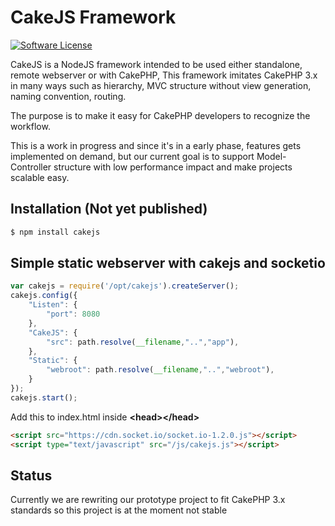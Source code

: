# CakeJS Framework

[![Software License](https://img.shields.io/badge/license-MIT-brightgreen.svg?style=flat-square)](LICENSE.txt)

CakeJS is a NodeJS framework intended to be used either standalone, remote webserver 
or with CakePHP, This framework imitates CakePHP 3.x in many ways such as hierarchy,
MVC structure without view generation, naming convention, routing.

The purpose is to make it easy for CakePHP developers to recognize the workflow.

This is a work in progress and since it's in a early phase, features gets implemented on demand,
but our current goal is to support Model-Controller structure with low performance impact and make
projects scalable easy.


## Installation (Not yet published)

```bash
$ npm install cakejs
```


## Simple static webserver with cakejs and socketio

```js
var cakejs = require('/opt/cakejs').createServer();
cakejs.config({
	"Listen": {
		"port": 8080
	},
	"CakeJS": {
		"src": path.resolve(__filename,"..","app"),
	},
	"Static": {
		"webroot": path.resolve(__filename,"..","webroot"),
	}
});
cakejs.start();
```

Add this to index.html inside <b>\<head\></b><b>\</head\></b>

```html
<script src="https://cdn.socket.io/socket.io-1.2.0.js"></script>
<script type="text/javascript" src="/js/cakejs.js"></script>
```

## Status
Currently we are rewriting our prototype project to fit CakePHP 3.x standards
so this project is at the moment not stable